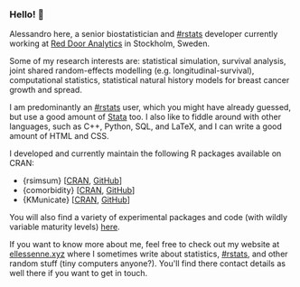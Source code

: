 ### Hello! 👋

Alessandro here, a senior biostatistician and [#rstats](https://twitter.com/hashtag/rstats) developer currently working at [Red Door Analytics](https://reddooranalytics.se) in Stockholm, Sweden.

Some of my research interests are: statistical simulation, survival analysis, joint shared random-effects modelling (e.g. longitudinal-survival), computational statistics, statistical natural history models for breast cancer growth and spread.

I am predominantly an [#rstats](https://twitter.com/hashtag/rstats) user, which you might have already guessed, but use a good amount of [Stata](https://www.stata.com/) too.
I also like to fiddle around with other languages, such as C++, Python, SQL, and LaTeX, and I can write a good amount of HTML and CSS.

I developed and currently maintain the following R packages available on CRAN:

* {rsimsum} [[CRAN](https://CRAN.R-project.org/package=rsimsum), [GitHub](https://github.com/ellessenne/rsimsum)]
* {comorbidity} [[CRAN](https://CRAN.R-project.org/package=comorbidity), [GitHub](https://github.com/ellessenne/comorbidity)]
* {KMunicate} [[CRAN](https://CRAN.R-project.org/package=KMunicate), [GitHub](https://github.com/ellessenne/KMunicate-package)]

You will also find a variety of experimental packages and code (with wildly variable maturity levels) [here](https://github.com/ellessenne?tab=repositories).

If you want to know more about me, feel free to check out my website at [ellessenne.xyz](https://www.ellessenne.xyz) where I sometimes write about statistics, [#rstats](https://twitter.com/hashtag/rstats), and other random stuff (tiny computers anyone?).
You'll find there contact details as well there if you want to get in touch.
